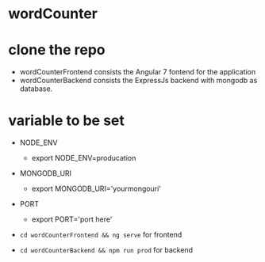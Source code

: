 # wordCounter

# clone the repo
- wordCounterFrontend consists the Angular 7 fontend for the application
- wordCounterBackend consists the ExpressJs backend with mongodb as database.


# variable to be set
- NODE_ENV
    - export NODE_ENV=producation
- MONGODB_URI
    - export MONGODB_URI='yourmongouri'
- PORT
    - export PORT='port here'


- ```cd wordCounterFrontend && ng serve``` for frontend
- ```cd wordCounterBackend && npm run prod``` for backend
